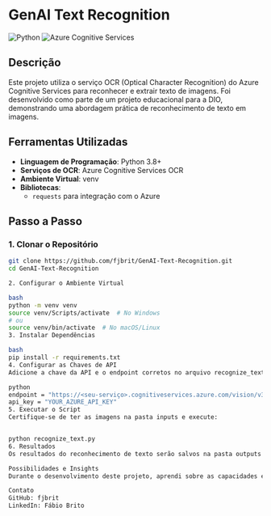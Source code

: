 # GenAI Text Recognition

![Python](https://img.shields.io/badge/Python-3.8%2B-blue)
![Azure Cognitive Services](https://img.shields.io/badge/Azure%20Cognitive%20Services-OCR-brightgreen)

## Descrição

Este projeto utiliza o serviço OCR (Optical Character Recognition) do Azure Cognitive Services para reconhecer e extrair texto de imagens. Foi desenvolvido como parte de um projeto educacional para a DIO, demonstrando uma abordagem prática de reconhecimento de texto em imagens.

## Ferramentas Utilizadas

- **Linguagem de Programação**: Python 3.8+
- **Serviços de OCR**: Azure Cognitive Services OCR
- **Ambiente Virtual**: venv
- **Bibliotecas**:
  - `requests` para integração com o Azure

## Passo a Passo

### 1. Clonar o Repositório

 ```bash
git clone https://github.com/fjbrit/GenAI-Text-Recognition.git
cd GenAI-Text-Recognition

2. Configurar o Ambiente Virtual

bash
python -m venv venv
source venv/Scripts/activate  # No Windows
# ou
source venv/bin/activate  # No macOS/Linux
3. Instalar Dependências

bash
pip install -r requirements.txt
4. Configurar as Chaves de API
Adicione a chave da API e o endpoint corretos no arquivo recognize_text.py:

python
endpoint = "https://<seu-serviço>.cognitiveservices.azure.com/vision/v3.1/ocr"
api_key = "YOUR_AZURE_API_KEY"
5. Executar o Script
Certifique-se de ter as imagens na pasta inputs e execute:


python recognize_text.py
6. Resultados
Os resultados do reconhecimento de texto serão salvos na pasta outputs em arquivos .txt correspondentes às imagens processadas.

Possibilidades e Insights
Durante o desenvolvimento deste projeto, aprendi sobre as capacidades e limitações do serviço OCR da Azure. A integração foi direta e a precisão do reconhecimento de texto foi satisfatória para diversas aplicações.

Contato
GitHub: fjbrit
LinkedIn: Fábio Brito


